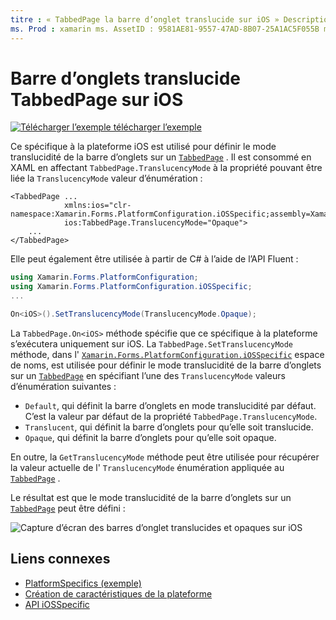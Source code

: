 ```yaml
---
titre : « TabbedPage la barre d’onglet translucide sur iOS » Description : «les spécificités de la plateforme vous permettent d’utiliser des fonctionnalités uniquement disponibles sur une plateforme spécifique, sans implémenter de convertisseurs ou d’effets personnalisés. Cet article explique comment utiliser l’objet spécifique à la plateforme iOS qui définit le mode translucidité de la barre d’onglets sur un TabbedPage.
ms. Prod : xamarin ms. AssetID : 9581AE81-9557-47AD-8B07-25A1AC5F055B ms. Technology : xamarin-Forms Author : davidbritch ms. Author : dabritch ms. Date : 01/16/2020 No-Loc : [ Xamarin.Forms , Xamarin.Essentials ]
---
```


# <a name="tabbedpage-translucent-tab-bar-on-ios"></a>Barre d’onglets translucide TabbedPage sur iOS

[![Télécharger ](~/media/shared/download.png) l’exemple télécharger l’exemple](https://docs.microsoft.com/samples/xamarin/xamarin-forms-samples/userinterface-platformspecifics)

Ce spécifique à la plateforme iOS est utilisé pour définir le mode translucidité de la barre d’onglets sur un [`TabbedPage`](xref:Xamarin.Forms.TabbedPage) . Il est consommé en XAML en affectant `TabbedPage.TranslucencyMode` à la propriété pouvant être liée la `TranslucencyMode` valeur d’énumération :

```xaml
<TabbedPage ...
            xmlns:ios="clr-namespace:Xamarin.Forms.PlatformConfiguration.iOSSpecific;assembly=Xamarin.Forms.Core"
            ios:TabbedPage.TranslucencyMode="Opaque">
    ...
</TabbedPage>
```

Elle peut également être utilisée à partir de C# à l’aide de l’API Fluent :

```csharp
using Xamarin.Forms.PlatformConfiguration;
using Xamarin.Forms.PlatformConfiguration.iOSSpecific;
...

On<iOS>().SetTranslucencyMode(TranslucencyMode.Opaque);
```

La `TabbedPage.On<iOS>` méthode spécifie que ce spécifique à la plateforme s’exécutera uniquement sur iOS. La `TabbedPage.SetTranslucencyMode` méthode, dans l' [`Xamarin.Forms.PlatformConfiguration.iOSSpecific`](xref:Xamarin.Forms.PlatformConfiguration.iOSSpecific) espace de noms, est utilisée pour définir le mode translucidité de la barre d’onglets sur un [`TabbedPage`](xref:Xamarin.Forms.TabbedPage) en spécifiant l’une des `TranslucencyMode` valeurs d’énumération suivantes :

- `Default`, qui définit la barre d’onglets en mode translucidité par défaut. C’est la valeur par défaut de la propriété `TabbedPage.TranslucencyMode`.
- `Translucent`, qui définit la barre d’onglets pour qu’elle soit translucide.
- `Opaque`, qui définit la barre d’onglets pour qu’elle soit opaque.

En outre, la `GetTranslucencyMode` méthode peut être utilisée pour récupérer la valeur actuelle de l' `TranslucencyMode` énumération appliquée au [`TabbedPage`](xref:Xamarin.Forms.TabbedPage) .

Le résultat est que le mode translucidité de la barre d’onglets sur un [`TabbedPage`](xref:Xamarin.Forms.TabbedPage) peut être défini :

![Capture d’écran des barres d’onglet translucides et opaques sur iOS](tabbedpage-translucent-tabbar-images/translucencymodes.png "Barres d’onglet translucides et opaques")

## <a name="related-links"></a>Liens connexes

- [PlatformSpecifics (exemple)](https://docs.microsoft.com/samples/xamarin/xamarin-forms-samples/userinterface-platformspecifics)
- [Création de caractéristiques de la plateforme](~/xamarin-forms/platform/platform-specifics/index.md#creating-platform-specifics)
- [API iOSSpecific](xref:Xamarin.Forms.PlatformConfiguration.iOSSpecific)
